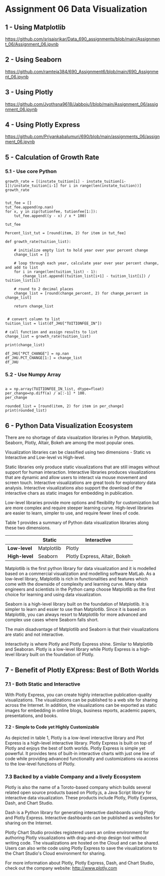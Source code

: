 # Assignment 06 Data Visualization

## 1 - Using Matplotlib

https://github.com/srisaisrikar/Data_690_assignments/blob/main/Assignment_06/Assignment_06.ipynb

## 2 - Using Seaborn

https://github.com/ramteja384/690_Assignment6/blob/main/690_Assignment_06.ipynb

## 3 - Using Plotly

https://github.com/Jyothsna9618/Jabboju1/blob/main/Assignment_06/assignment_06.ipynb

## 4 - Using Plotly Express

https://github.com/Priyankabalumuri/690/blob/main/assignments_06/assignment_06.ipynb

## 5 - Calculation of Growth Rate

### 5.1 - Use core Python

```
growth_rate = [(instate_tuition[i] - instate_tuition[i-1])/instate_tuition[i-1] for i in range(len(instate_tuition))]
growth_rate
```

```

tut_fee = []
tut_fee.append(np.nan)
for x, y in zip(tutionfee, tutionfee[1:]):
    tut_fee.append((y - x) / x * 100)

tut_fee

Percent_list_tut = [round(item, 2) for item in tut_fee]

```

```
def growth_rate(tuition_list):

    # initialize empty list to hold year over year percent change
    change_list = []

    # loop through each year, calculate year over year percent change, and add to list
    for i in range(len(tuition_list) - 1):
        change_list.append((tuition_list[i+1] - tuition_list[i]) / tuition_list[i])

    # round to 2 decimal places
    change_list = [round(change_percent, 2) for change_percent in change_list]

    return change_list
    
 
 # convert column to list
tuition_list = list(df_JHU["TUITIONFEE_IN"])

# call function and assign results to list
change_list = growth_rate(tuition_list)

print(change_list)

df_JHU["PCT_CHANGE"] = np.nan
df_JHU.PCT_CHANGE[1:] = change_list
df_JHU

```

### 5.2 - Use Numpy Array

```

a = np.array(TUITIONFEE_IN_list, dtype=float)
per_change=np.diff(a) / a[:-1] * 100.
per_change

rounded_list = [round(item, 2) for item in per_change]
print(rounded_list) 

```


## 6 - Python Data Visualization Ecosystem

There are no shortage of data visualzation libraries in Python. Matplotlib, Seaborn, Plotly, Altair, Bokeh are among the most popular ones. 

Visualization libraries can be classified 
using two dimensions - Static vs Interactive and Low-level vs High-level.

Static libraries only produce static visualizations that are still images without support for human interaction.  Interactive libraries produces visualizations that are dynamic and allow users to interact via mouse movement and screen touch. Interactive visualizations are great tools for exploratory data analysis. Interactive visualizations also support the download of the interactive chars
as static images for embedding in publication. 

Low-level libraries provide more options and flexibility for customization but are more complex and require steeper learning curve. High-level libraries are easier to learn, simpler to use, and require fewer lines of code. 

Table 1 provides a summary of Python data visualization libraries along these two dimensions.

|                | Static     | Interactive |
|----------------|------------|-------------|
|**Low-level**   | Matplotlib | Plotly      | 
|**High-level**  | Seaborn    | Plotly Express, Altair, Bokeh | 


Matplotlib is the first python library for data visualization and it is modelled based on a commercial visualization and modelling software MatLab. As a low-level library, Matplotlib is rich in functionalities and features which come with the downside of complexity and learning curve. Many data engineers and scientists in the Python camp choose Matplotlib as the first choice for learning and using data visualization. 

Seaborn is a high-level library built on the foundation of Matplotlib. It is simpler to learn and essier to use than Matplotlib. Since it is based on Matplotlib, you can always resort to Matplotlib for more advanced and complex use cases where Seaborn falls short.

The main disadvantage of Matplotlib and Seaborn is that their visualizations are static and not interactive. 

Interactivity is where Plotly and Plotly Express shine. Similar to Matplotlib and Seaboran. Plotly is a low-level library while Plotly Express is a high-level library built on the foundation of Plotly.


## 7 - Benefit of Plotly EXpress: Best of Both Worlds

### 7.1 - Both Static and Interactive

With Plotly Express, you can create highly interactive publication-quality visualizations. The visualizations can be published to a web site for sharing across the Internet. In addition, the visualizations can be exported as static images for embedding in online blogs, business reports, academic papers, presentations, and books.  
#### 7.2 - Simple to Code yet Highly Customizable

As depicted in table 1, Plotly is a low-level interactive library and Plot Express is a high-level interactive library.  Plotly Express is built on top of Plotly and enjoys the best of both worlds. Plotly Express is simple yet powerful. It provides tens of built-in interactive charts with just one line of code while providing advanced functionality and customizations via access to the low-level functions of Plotly. 

### 7.3 Backed by a viable Company and a lively Ecosystem 

Plotly is also the name of a Toroto-based company which builds several related open source products based on Plotly.js, a Java Script library for interactive data visualization. These products include Plotly, Plotly Express, Dash, and Chart Studio. 

Dash is a Python library for generating interactive dashboards using Plotly and Plotly Express. Interactive dashboards can be published as websites for sharing on the Internet.

Plotly Chart Studio provides registered users an online environment for authoring Plotly visualizations with drag-and-drop design tool without writing code. The visualizations are hosted on the Cloud and can be shared. Users can also write code using Plotly Express to save the visualizations to the Chart Studio's Cloud environment for sharing.

For more information about Plotly, Plotly Express, Dash, and Chart Studio, check out the company website:
http://www.plotly.com
